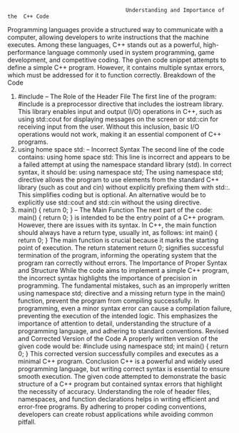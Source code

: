                                          Understanding and Importance of the  C++ Code
Programming languages provide a structured way to communicate with a computer, allowing developers to write instructions that the machine executes. Among these languages, C++ stands out as a powerful, high-performance language commonly used in system programming, game development, and competitive coding. The given code snippet attempts to define a simple C++ program. However, it contains multiple syntax errors, which must be addressed for it to function correctly.
Breakdown of the Code	
1. #include<iostream> – The Role of the Header File
The first line of the program:
#include<iostream>
is a preprocessor directive that includes the iostream library. This library enables input and output (I/O) operations in C++, such as using std::cout for displaying messages on the screen or std::cin for receiving input from the user. Without this inclusion, basic I/O operations would not work, making it an essential component of C++ programs.
2. using home space std: – Incorrect Syntax
The second line of the code contains:
using home space std:
This line is incorrect and appears to be a failed attempt at using the namespace standard library (std). In correct syntax, it should be:
using namespace std;
The using namespace std; directive allows the program to use elements from the standard C++ library (such as cout and cin) without explicitly prefixing them with std::. This simplifies coding but is optional. An alternative would be to explicitly use std::cout and std::cin without the using directive.
3. main() { return 0; } – The Main Function
The next part of the code:
main() { 
    return 0; 
}
is intended to be the entry point of a C++ program. However, there are issues with its syntax. In C++, the main function should always have a return type, usually int, as follows:
int main() { 
    return 0; 
}
The main function is crucial because it marks the starting point of execution. The return statement return 0; signifies successful termination of the program, informing the operating system that the program ran correctly without errors.
The Importance of Proper Syntax and Structure
While the code aims to implement a simple C++ program, the incorrect syntax highlights the importance of precision in programming. The fundamental mistakes, such as an improperly written using namespace std; directive and a missing return type in the main() function, prevent the program from compiling successfully.
In programming, even a minor syntax error can cause a compilation failure, preventing the execution of the intended logic. This emphasizes the importance of attention to detail, understanding the structure of a programming language, and adhering to standard conventions.
Revised and Corrected Version of the Code
A properly written version of the given code would be:
#include <iostream>
using namespace std;
int main() {
    return 0;
}
This corrected version successfully compiles and executes as a minimal C++ program.
Conclusion
C++ is a powerful and widely used programming language, but writing correct syntax is essential to ensure smooth execution. The given code attempted to demonstrate the basic structure of a C++ program but contained syntax errors that highlight the necessity of accuracy. Understanding the role of header files, namespaces, and function declarations helps in writing efficient and error-free programs. By adhering to proper coding conventions, developers can create robust applications while avoiding common pitfall.




